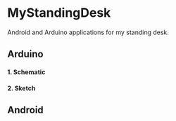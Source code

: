 # MyStandingDesk

Android and Arduino applications for my standing desk.

## Arduino

#### 1. Schematic

#### 2. Sketch

## Android



